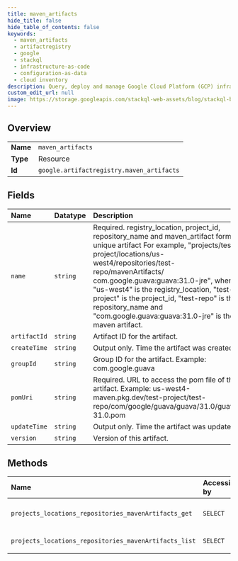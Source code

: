 ```yaml
---
title: maven_artifacts
hide_title: false
hide_table_of_contents: false
keywords:
  - maven_artifacts
  - artifactregistry
  - google    
  - stackql
  - infrastructure-as-code
  - configuration-as-data
  - cloud inventory
description: Query, deploy and manage Google Cloud Platform (GCP) infrastructure and resources using SQL
custom_edit_url: null
image: https://storage.googleapis.com/stackql-web-assets/blog/stackql-blog-post-featured-image.png
---
```

  
    

## Overview
<table><tbody>
<tr><td><b>Name</b></td><td><code>maven_artifacts</code></td></tr>
<tr><td><b>Type</b></td><td>Resource</td></tr>
<tr><td><b>Id</b></td><td><code>google.artifactregistry.maven_artifacts</code></td></tr>
</tbody></table>

## Fields
| Name | Datatype | Description |
|:-----|:---------|:------------|
| `name` | `string` | Required. registry_location, project_id, repository_name and maven_artifact forms a unique artifact For example, "projects/test-project/locations/us-west4/repositories/test-repo/mavenArtifacts/ com.google.guava:guava:31.0-jre", where "us-west4" is the registry_location, "test-project" is the project_id, "test-repo" is the repository_name and "com.google.guava:guava:31.0-jre" is the maven artifact. |
| `artifactId` | `string` | Artifact ID for the artifact. |
| `createTime` | `string` | Output only. Time the artifact was created. |
| `groupId` | `string` | Group ID for the artifact. Example: com.google.guava |
| `pomUri` | `string` | Required. URL to access the pom file of the artifact. Example: us-west4-maven.pkg.dev/test-project/test-repo/com/google/guava/guava/31.0/guava-31.0.pom |
| `updateTime` | `string` | Output only. Time the artifact was updated. |
| `version` | `string` | Version of this artifact. |
## Methods
| Name | Accessible by | Required Params | Description |
|:-----|:--------------|:----------------|:------------|
| `projects_locations_repositories_mavenArtifacts_get` | `SELECT` | `locationsId, mavenArtifactsId, projectsId, repositoriesId` | Gets a maven artifact. |
| `projects_locations_repositories_mavenArtifacts_list` | `SELECT` | `locationsId, projectsId, repositoriesId` | Lists maven artifacts. |
